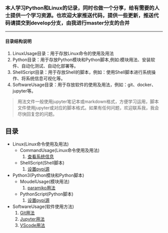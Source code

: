 ### 本人学习Python和Linux的记录，同时也做一个分享，给有需要的人士提供一个学习资源。也欢迎大家推送代码，提供一些更新，推送代码请提交到develop分支，由我进行master分支的合并

---

#### 目录结构说明

1. LinuxUsage目录：用于存放Linux命令的使用及用法
2. Python目录：用于存放Python模块和Python脚本,例如:模块用法、安装软件、自动化测试、自动化部署等。
3. ShellScript目录：用于存放Shell的脚本，例如：使用Shell脚本进行系统操作、将系统信息可视化等。
4. SoftwareUsage目录：用于存放软件的使用及用法，例如：git、docker、jupyter等。

> 用法文件一般使用jupyter笔记本或markdown格式，方便学习运用，脚本文件使用jupyter或对应的脚本格式。如果有任何问题，欢迎联系我，我会尽快回复您的问题。

## 目录

- Linux(Linux命令使用及用法)
    - CommandUsage(Linux命令使用及用法)
        1. [查看系统信息](/Linux/CommandUsage/SysInfo.ipynb)
    - ShellScript(Shell脚本)
        1. [设置pypi源](/Linux/ShellScript/pypi.sh)
- Python3(Python模块和Python脚本)
    - MoudelUsage(模块用法)
        1. [paramiko用法](/Python3/ModelUsage/paramiko.ipynb)
    - PythonScript(Python脚本)
        1. [设置pypi源](/Python3/Script/pypi.py)
- SoftwareUsage(软件使用方法)
    1. [Git用法](/SoftwareUsage/Git.ipynb)
    2. [Jupyter用法](/SoftwareUsage/Jupyter.ipynb)
    3. [VScode用法](/SoftwareUsage/VScode.ipynb)
